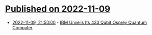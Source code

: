 # [Published on 2022-11-09](index.md)

* [2022-11-09, 21:50:00](https://tech.slashdot.org/story/22/11/09/213238/ibm-unveils-its-433-qubit-osprey-quantum-computer?utm_source=rss1.0mainlinkanon&utm_medium=feed) - [IBM Unveils Its 433 Qubit Osprey Quantum Computer](https://tech.slashdot.org/story/22/11/09/213238/ibm-unveils-its-433-qubit-osprey-quantum-computer?utm_source=rss1.0mainlinkanon&utm_medium=feed)
